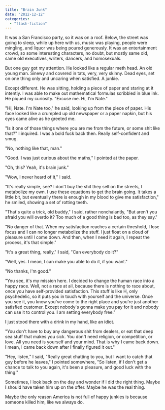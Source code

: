```yaml
---
title: "Brain Junk"
date: "2012-12-12"
categories: 
  - "flash-fiction"
---
```


It was a San Francisco party, so it was on a roof. Below, the street was going to sleep, while up here with us, music was playing, people were mingling, and liquor was being poured generously. It was an entertainment crowd, so some interesting characters, no doubt, but mostly same old, same old executives, writers, dancers, and homosexuals.

But one guy got my attention. He looked like a regular meth head. An old young man. Sinewy and covered in tats, very, very skinny. Dead eyes, set on one thing only and uncaring when satisfied. A junkie.

Except different. He was sitting, holding a piece of paper and staring at it intently. I was able to make out mathematical formulas scribbled in blue ink. He piqued my curiosity. "Excuse me. Hi, I'm Nate."

"Hi, Nate. I'm Nate too," he said, looking up from the piece of paper. His face looked like a crumpled up old newspaper or a paper napkin, but his eyes came alive as he greeted me.

"Is it one of those things where you are me from the future, or some shit like that?" I inquired. I was a bold fuck back then. Really self-confident and smug.

"No, nothing like that, man."

"Good. I was just curious about the maths," I pointed at the paper.

"Oh, this? Yeah, it's brain junk."

"Wow, I never heard of it," I said.

"It's really simple, see? I don't buy the shit they sell on the streets, I metabolize my own. I use these equations to get the brain going. It takes a little bit, but eventually there is enough in my blood to give me satisfaction," he smiled, showing a set of rotting teeth.

"That's quite a trick, old buddy," I said, rather nonchalantly, "But aren't you afraid you will overdo it? Too much of a good thing is bad too, as they say."

"No danger of that. When my satisfaction reaches a certain threshold, I lose focus and I can no longer metabolize the stuff. I just float on a cloud of pleasure until I come down. And then, when I need it again, I repeat the process, it's that simple."

"It's a great thing, really," I said, "Can everybody do it?"

"Well, yes. I mean, I can make you able to do it, if you want."

"No thanks, I'm good."

"You see, it's my mission here. I decided to change the human race into a happy race. Well, not a race at all, because there is nothing to race about, once you have self-provided satisfaction. This stuff is like H, only psychedelic, so it puts you in touch with yourself and the universe. Once you see it, you know you've come to the right place and you're just another satisfied customer. Except nobody's gonna make you pay for it and nobody can use it to control you. I am setting everybody free."

I just stood there with a drink in my hand, like an idiot.

"You don't have to buy any dangerous shit from dealers, or eat that deep sea stuff that makes you sick. You don't need religion, or competition, or love. All you need is yourself and your mind. That is why I came back down. I mean, I came back down after I finally figured it out."

"Hey, listen," I said, "Really great chatting to you, but I want to catch that guy before he leaves," I pointed somewhere, "So listen, if I don't get a chance to talk to you again, it's been a pleasure, and good luck with the thing."

Sometimes, I look back on the day and wonder if I did the right thing. Maybe I should have taken him up on the offer. Maybe he was the real thing.

Maybe the only reason America is not full of happy junkies is because someone killed him, like we always do.
